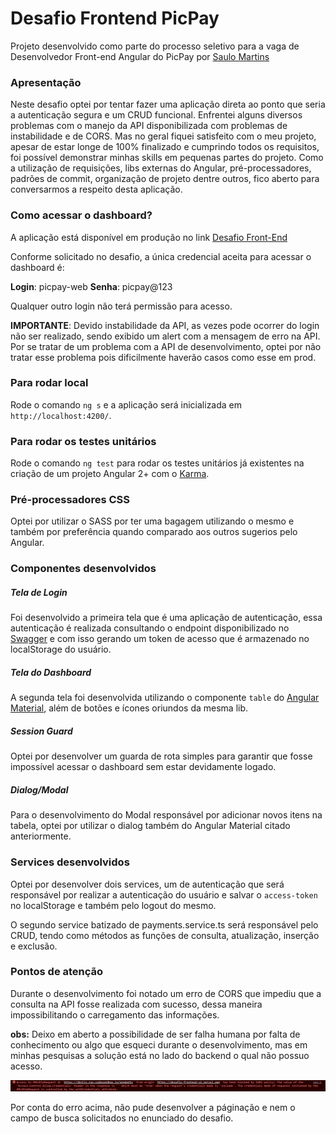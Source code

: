 # Desafio Frontend PicPay

Projeto desenvolvido como parte do processo seletivo para a vaga de Desenvolvedor Front-end Angular do PicPay por [Saulo Martins](https://www.linkedin.com/in/saulorodriguesm/)


### Apresentação
Neste desafio optei por tentar fazer uma aplicação direta ao ponto que seria a autenticação segura e um CRUD funcional. Enfrentei alguns diversos problemas com o manejo da API disponibilizada com problemas de instabilidade e de CORS. Mas no geral fiquei satisfeito com o meu projeto, apesar de estar longe de 100% finalizado e cumprindo todos os requisitos, foi possível demonstrar minhas skills em pequenas partes do projeto. Como a utilização de requisições, libs externas do Angular, pré-processadores, padrões de commit, organização de projeto dentre outros, fico aberto para conversarmos a respeito desta aplicação.

### Como acessar o dashboard?

A aplicação está disponível em produção no link [Desafio Front-End](https://desafio-frontend-v2.vercel.app)

Conforme solicitado no desafio, a única credencial aceita para acessar o dashboard é:

**Login**: picpay-web
**Senha**: picpay@123

Qualquer outro login não terá permissão para acesso.

**IMPORTANTE**: Devido instabilidade da API, as vezes pode ocorrer do login não ser realizado, sendo exibido um alert com a mensagem de erro na API. Por se tratar de um problema com a API de desenvolvimento, optei por não tratar esse problema pois dificilmente haverão casos como esse em prod.

### Para rodar local

Rode o comando `ng s` e a aplicação será inicializada em `http://localhost:4200/`.

### Para rodar os testes unitários

Rode o comando `ng test` para rodar os testes unitários já existentes na criação de um projeto Angular 2+ com o [Karma](https://karma-runner.github.io).

### Pré-processadores CSS
Optei por utilizar o SASS por ter uma bagagem utilizando o mesmo e também por preferência quando comparado aos outros sugerios pelo Angular.

### Componentes desenvolvidos

##### Tela de Login

Foi desenvolvido a primeira tela que é uma aplicação de autenticação, essa autenticação é realizada consultando o endpoint disponibilizado no [Swagger](https://3kniis.sse.codesandbox.io/) e com isso gerando um token de acesso que é armazenado no localStorage do usuário.

##### Tela do Dashboard

A segunda tela foi desenvolvida utilizando o componente `table` do [Angular Material](https://material.angular.io/), além de botões e ícones oriundos da mesma lib.

##### Session Guard

Optei por desenvolver um guarda de rota simples para garantir que fosse impossível acessar o dashboard sem estar devidamente logado.

##### Dialog/Modal

Para o desenvolvimento do Modal responsável por adicionar novos itens na tabela, optei por utilizar o dialog também do Angular Material citado anteriormente.

### Services desenvolvidos

Optei por desenvolver dois services, um de autenticação que será responsável por realizar a autenticação do usuário e salvar o `access-token` no localStorage e também pelo logout do mesmo.

O segundo service batizado de payments.service.ts será responsável pelo CRUD, tendo como métodos as funções de consulta, atualização, inserção e exclusão.

### Pontos de atenção

Durante o desenvolvimento foi notado um erro de CORS que impediu que a consulta na API fosse realizada com sucesso, dessa maneira impossibilitando o carregamento das informações.

**obs:** Deixo em aberto a possibilidade de ser falha humana por falta de conhecimento ou algo que esqueci durante o desenvolvimento, mas em minhas pesquisas a solução está no lado do backend o qual não possuo acesso.

![Printscreen do erro apontado no console do browser](image.png)

Por conta do erro acima, não pude desenvolver a páginação e nem o campo de busca solicitados no enunciado do desafio.
